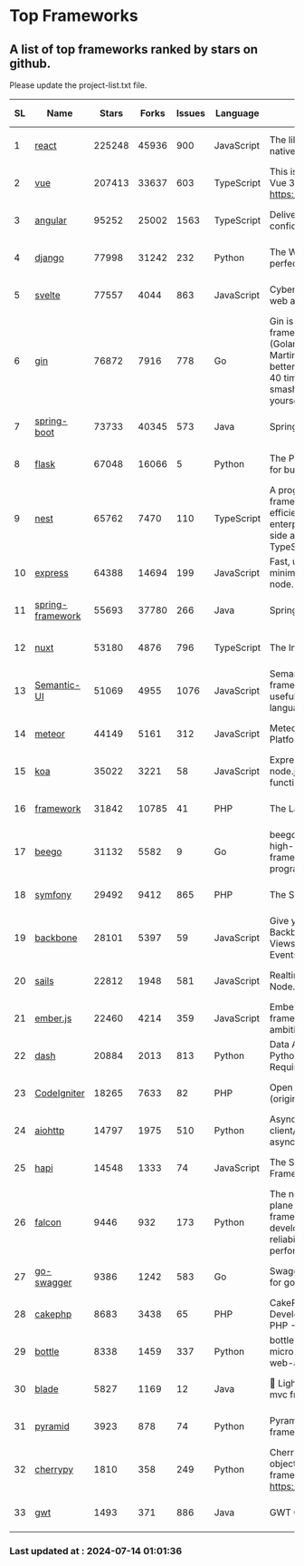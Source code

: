 # Top Frameworks
## A list of top frameworks ranked by stars on github.  
Please update the project-list.txt file.

| SL| Name  | Stars| Forks| Issues | Language | Description | Last Commit |
| --| ------| -----| ---- | ------ | -------- | ----------- | ----------- |
| 1 | [react](https://github.com/facebook/react) | 225248 | 45936 | 900 | JavaScript | The library for web and native user interfaces. | 2024-07-13 20:33:48 |
| 2 | [vue](https://github.com/vuejs/vue) | 207413 | 33637 | 603 | TypeScript | This is the repo for Vue 2. For Vue 3, go to https://github.com/vuejs/core | 2024-06-14 12:52:12 |
| 3 | [angular](https://github.com/angular/angular) | 95252 | 25002 | 1563 | TypeScript | Deliver web apps with confidence 🚀 | 2024-07-12 00:03:26 |
| 4 | [django](https://github.com/django/django) | 77998 | 31242 | 232 | Python | The Web framework for perfectionists with deadlines. | 2024-07-12 18:09:28 |
| 5 | [svelte](https://github.com/sveltejs/svelte) | 77557 | 4044 | 863 | JavaScript | Cybernetically enhanced web apps | 2024-07-12 20:22:17 |
| 6 | [gin](https://github.com/gin-gonic/gin) | 76872 | 7916 | 778 | Go | Gin is a HTTP web framework written in Go (Golang). It features a Martini-like API with much better performance -- up to 40 times faster. If you need smashing performance, get yourself some Gin. | 2024-06-22 14:19:04 |
| 7 | [spring-boot](https://github.com/spring-projects/spring-boot) | 73733 | 40345 | 573 | Java | Spring Boot | 2024-07-12 17:17:17 |
| 8 | [flask](https://github.com/pallets/flask) | 67048 | 16066 | 5 | Python | The Python micro framework for building web applications. | 2024-07-11 02:16:46 |
| 9 | [nest](https://github.com/nestjs/nest) | 65762 | 7470 | 110 | TypeScript | A progressive Node.js framework for building efficient, scalable, and enterprise-grade server-side applications with TypeScript/JavaScript 🚀 | 2024-07-12 06:49:33 |
| 10 | [express](https://github.com/expressjs/express) | 64388 | 14694 | 199 | JavaScript | Fast, unopinionated, minimalist web framework for node. | 2024-06-26 22:23:19 |
| 11 | [spring-framework](https://github.com/spring-projects/spring-framework) | 55693 | 37780 | 266 | Java | Spring Framework | 2024-07-13 15:26:26 |
| 12 | [nuxt](https://github.com/nuxt/nuxt) | 53180 | 4876 | 796 | TypeScript | The Intuitive Vue Framework. | 2024-07-12 13:13:24 |
| 13 | [Semantic-UI](https://github.com/Semantic-Org/Semantic-UI) | 51069 | 4955 | 1076 | JavaScript | Semantic is a UI component framework based around useful principles from natural language. | 2023-01-11 17:05:32 |
| 14 | [meteor](https://github.com/meteor/meteor) | 44149 | 5161 | 312 | JavaScript | Meteor, the JavaScript App Platform | 2024-07-04 15:34:11 |
| 15 | [koa](https://github.com/koajs/koa) | 35022 | 3221 | 58 | JavaScript | Expressive middleware for node.js using ES2017 async functions | 2024-06-28 15:26:17 |
| 16 | [framework](https://github.com/laravel/framework) | 31842 | 10785 | 41 | PHP | The Laravel Framework. | 2024-07-12 17:57:37 |
| 17 | [beego](https://github.com/beego/beego) | 31132 | 5582 | 9 | Go | beego is an open-source, high-performance web framework for the Go programming language. | 2024-07-06 08:56:52 |
| 18 | [symfony](https://github.com/symfony/symfony) | 29492 | 9412 | 865 | PHP | The Symfony PHP framework | 2024-07-10 15:23:17 |
| 19 | [backbone](https://github.com/jashkenas/backbone) | 28101 | 5397 | 59 | JavaScript | Give your JS App some Backbone with Models, Views, Collections, and Events | 2024-03-06 23:22:47 |
| 20 | [sails](https://github.com/balderdashy/sails) | 22812 | 1948 | 581 | JavaScript | Realtime MVC Framework for Node.js | 2024-05-17 22:00:56 |
| 21 | [ember.js](https://github.com/emberjs/ember.js) | 22460 | 4214 | 359 | JavaScript | Ember.js - A JavaScript framework for creating ambitious web applications | 2024-07-13 03:07:32 |
| 22 | [dash](https://github.com/plotly/dash) | 20884 | 2013 | 813 | Python | Data Apps & Dashboards for Python. No JavaScript Required. | 2024-07-11 14:23:01 |
| 23 | [CodeIgniter](https://github.com/bcit-ci/CodeIgniter) | 18265 | 7633 | 82 | PHP | Open Source PHP Framework (originally from EllisLab) | 2024-03-20 03:51:42 |
| 24 | [aiohttp](https://github.com/aio-libs/aiohttp) | 14797 | 1975 | 510 | Python | Asynchronous HTTP client/server framework for asyncio and Python | 2024-07-13 10:43:27 |
| 25 | [hapi](https://github.com/hapijs/hapi) | 14548 | 1333 | 74 | JavaScript | The Simple, Secure Framework Developers Trust | 2024-07-04 00:48:01 |
| 26 | [falcon](https://github.com/falconry/falcon) | 9446 | 932 | 173 | Python | The no-magic web data plane API and microservices framework for Python developers, with a focus on reliability, correctness, and performance at scale. | 2024-07-13 19:00:26 |
| 27 | [go-swagger](https://github.com/go-swagger/go-swagger) | 9386 | 1242 | 583 | Go | Swagger 2.0 implementation for go | 2024-05-13 17:21:38 |
| 28 | [cakephp](https://github.com/cakephp/cakephp) | 8683 | 3438 | 65 | PHP | CakePHP: The Rapid Development Framework for PHP - Official Repository | 2024-07-13 17:24:37 |
| 29 | [bottle](https://github.com/bottlepy/bottle) | 8338 | 1459 | 337 | Python | bottle.py is a fast and simple micro-framework for python web-applications. | 2024-01-03 22:31:48 |
| 30 | [blade](https://github.com/lets-blade/blade) | 5827 | 1169 | 12 | Java | :rocket: Lightning fast and elegant mvc framework for Java8 | 2024-06-17 01:05:35 |
| 31 | [pyramid](https://github.com/Pylons/pyramid) | 3923 | 878 | 74 | Python | Pyramid - A Python web framework | 2024-06-10 16:09:42 |
| 32 | [cherrypy](https://github.com/cherrypy/cherrypy) | 1810 | 358 | 249 | Python | CherryPy is a pythonic, object-oriented HTTP framework.      https://cherrypy.dev | 2024-07-02 23:41:56 |
| 33 | [gwt](https://github.com/gwtproject/gwt) | 1493 | 371 | 886 | Java | GWT Open Source Project | 2024-07-08 13:51:32 |

### Last updated at : 2024-07-14 01:01:36
